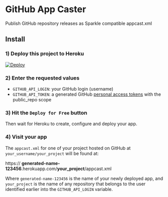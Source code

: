 # GitHub App Caster

Publish GitHub repository releases as Sparkle compatible appcast.xml

## Install

### 1) Deploy this project to Heroku

[![Deploy](https://www.herokucdn.com/deploy/button.svg)](https://heroku.com/deploy)

### 2) Enter the requested values

- `GITHUB_API_LOGIN`: your GitHub login (username)
- `GITHUB_API_TOKEN`: a generated GitHub [personal access tokens](https://help.github.com/articles/creating-an-access-token-for-command-line-use/) with the public_repo scope

### 3) Hit the `Deploy for Free` button

Then wait for Heroku to create, configure and deploy your app.

### 4) Visit your app

The `appcast.xml` for one of your project hosted on GitHub at `your_username/your_project` will be found at:

https:// **generated-name-123456**.herokuapp.com/**your_project**/appcast.xml

Where `generated-name-123456` is the name of your newly deployed app, and `your_project` is the name of any repository that belongs to the user identified earlier into the `GITHUB_API_LOGIN` variable.
